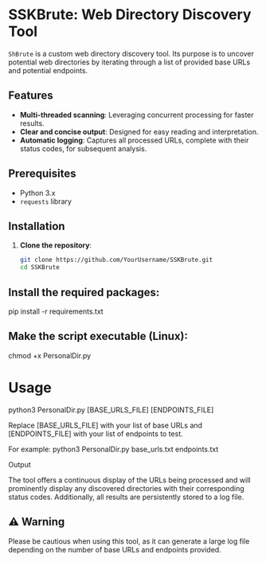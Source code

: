 # SSKBrute: Web Directory Discovery Tool

`ShBrute` is a custom web directory discovery tool. Its purpose is to uncover potential web directories by iterating through a list of provided base URLs and potential endpoints.

## Features

- **Multi-threaded scanning**: Leveraging concurrent processing for faster results.
- **Clear and concise output**: Designed for easy reading and interpretation.
- **Automatic logging**: Captures all processed URLs, complete with their status codes, for subsequent analysis.

## Prerequisites

- Python 3.x
- `requests` library

## Installation

1. **Clone the repository**:
   ```bash
   git clone https://github.com/YourUsername/SSKBrute.git
   cd SSKBrute

## Install the required packages:

pip install -r requirements.txt

## Make the script executable (Linux):
chmod +x PersonalDir.py

# Usage
python3 PersonalDir.py [BASE_URLS_FILE] [ENDPOINTS_FILE]

Replace [BASE_URLS_FILE] with your list of base URLs and [ENDPOINTS_FILE] with your list of endpoints to test.

For example:
python3 PersonalDir.py base_urls.txt endpoints.txt

Output

The tool offers a continuous display of the URLs being processed and will prominently display any discovered directories with their corresponding status codes. Additionally, all results are persistently stored to a log file.

## ⚠️ Warning

Please be cautious when using this tool, as it can generate a large log file depending on the number of base URLs and endpoints provided.
